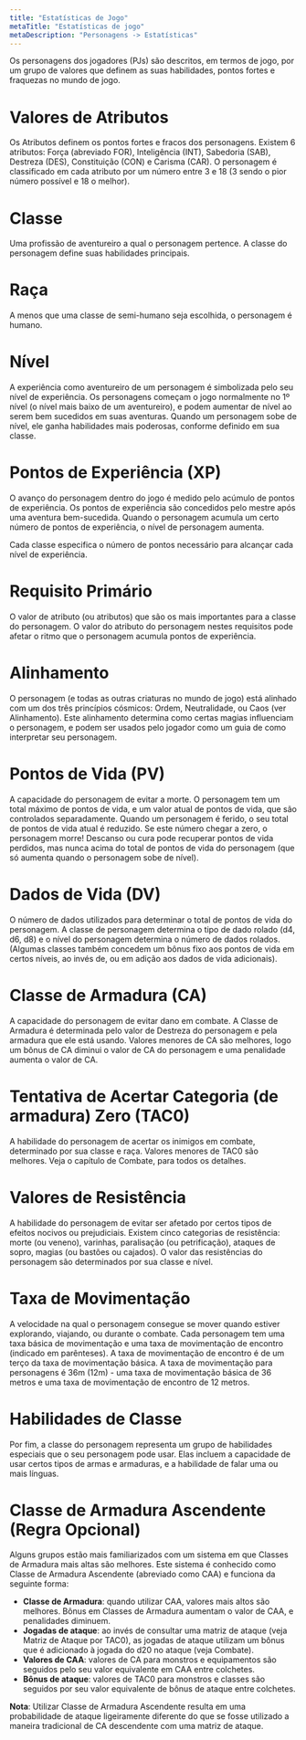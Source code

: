 ```yaml
---
title: "Estatísticas de Jogo"
metaTitle: "Estatísticas de jogo"
metaDescription: "Personagens -> Estatísticas"
---
```


Os personagens dos jogadores (PJs) são descritos, em termos de jogo, por um grupo de valores que definem as suas habilidades, pontos fortes e fraquezas no mundo de jogo.

# Valores de Atributos
Os Atributos definem os pontos fortes e fracos dos personagens. Existem 6 atributos: Força (abreviado FOR), Inteligência (INT), Sabedoria (SAB), Destreza (DES), Constituição (CON) e Carisma (CAR). O personagem é classificado em cada atributo por um número entre 3 e 18 (3 sendo o pior número possível e 18 o melhor).

# Classe
Uma profissão de aventureiro a qual o personagem pertence. A classe do personagem define suas habilidades principais. 

# Raça
A menos que uma classe de semi-humano seja escolhida, o personagem é humano. 

# Nível
A experiência como aventureiro de um personagem é simbolizada pelo seu nível de experiência. Os personagens começam o jogo normalmente no 1º nível (o nível mais baixo de um aventureiro), e podem aumentar de nível ao serem bem sucedidos em suas aventuras. Quando um personagem sobe de nível, ele ganha habilidades mais poderosas, conforme definido em sua classe.

# Pontos de Experiência (XP)
O avanço do personagem dentro do jogo é medido pelo acúmulo de pontos de experiência. Os pontos de experiência são concedidos pelo mestre após uma aventura bem-sucedida. Quando o personagem acumula um certo número de pontos de experiência, o nível de personagem aumenta. 

Cada classe especifica o número de pontos necessário para alcançar cada nível de experiência.

# Requisito Primário
O valor de atributo (ou atributos) que são os mais importantes para a classe do personagem. O valor do atributo do personagem nestes requisitos pode afetar o ritmo que o personagem acumula pontos de experiência.

# Alinhamento
O personagem (e todas as outras criaturas no mundo de jogo) está alinhado com um dos três princípios cósmicos: Ordem, Neutralidade, ou Caos (ver Alinhamento). Este alinhamento determina como certas magias influenciam o personagem, e podem ser usados pelo jogador como um guia de como interpretar seu personagem.

# Pontos de Vida (PV)
A capacidade do personagem de evitar a morte. O personagem tem um total máximo de pontos de vida, e um valor atual de pontos de vida, que são controlados separadamente. Quando um personagem é ferido, o seu total de pontos de vida atual é reduzido. Se este número chegar a zero, o personagem morre! Descanso ou cura pode recuperar pontos de vida perdidos, mas nunca acima do total de pontos de vida do personagem (que só aumenta quando o personagem sobe de nível).

# Dados de Vida (DV)
O número de dados utilizados para determinar o total de pontos de vida do personagem. A classe de personagem determina o tipo de dado rolado (d4, d6, d8) e o nível do personagem determina o número de dados rolados. (Algumas classes também concedem um bônus fixo aos pontos de vida em certos níveis, ao invés de, ou em adição aos dados de vida adicionais).

# Classe de Armadura (CA)
A capacidade do personagem de evitar dano em combate. A Classe de Armadura é determinada pelo valor de Destreza do personagem e pela armadura que ele está usando. Valores menores de CA são melhores, logo um bônus de CA diminui o valor de CA do personagem e uma penalidade aumenta o valor de CA.

# Tentativa de Acertar Categoria (de armadura) Zero (TAC0)
A habilidade do personagem de acertar os inimigos em combate, determinado por sua classe e raça. Valores menores de TAC0 são melhores. Veja o capítulo de Combate, para todos os detalhes.

# Valores de Resistência
A habilidade do personagem de evitar ser afetado por certos tipos de efeitos nocivos ou prejudiciais. Existem cinco categorias de resistência: morte (ou veneno), varinhas, paralisação (ou petrificação), ataques de sopro, magias (ou bastões ou cajados). O valor das resistências do personagem são determinados por sua classe e nível.

# Taxa de Movimentação
A velocidade na qual o personagem consegue se mover quando estiver explorando, viajando, ou durante o combate. Cada personagem tem uma taxa básica de movimentação e uma taxa de movimentação de encontro (indicado em parênteses). A taxa de movimentação de encontro é de um terço da taxa de movimentação básica. A taxa de movimentação para personagens é 36m (12m) - uma taxa de movimentação básica de 36 metros e uma taxa de movimentação de encontro de 12 metros.

# Habilidades de Classe
Por fim, a classe do personagem representa um grupo de habilidades especiais que o seu personagem pode usar. Elas incluem a capacidade de usar certos tipos de armas e armaduras, e a habilidade de falar uma ou mais línguas.

# Classe de Armadura Ascendente (Regra Opcional)
Alguns grupos estão mais familiarizados com um sistema em que Classes de Armadura mais altas são melhores. Este sistema é conhecido como Classe de Armadura Ascendente (abreviado como CAA) e funciona da seguinte forma:

* **Classe de Armadura**: quando utilizar CAA, valores mais altos são melhores. Bônus em Classes de Armadura aumentam o valor de CAA, e penalidades diminuem.
* **Jogadas de ataque**: ao invés de consultar uma matriz de ataque (veja Matriz de Ataque por TAC0), as jogadas de ataque utilizam um bônus que é adicionado à jogada do d20 no ataque (veja Combate).
* **Valores de CAA**: valores de CA para monstros e equipamentos são seguidos pelo seu valor equivalente em CAA entre colchetes.
* **Bônus de ataque**: valores de TAC0 para monstros e classes são seguidos por seu valor equivalente de bônus de ataque entre colchetes.

**Nota**: Utilizar Classe de Armadura Ascendente resulta em uma probabilidade de ataque ligeiramente diferente do que se fosse utilizado a maneira tradicional de CA descendente com uma matriz de ataque.
